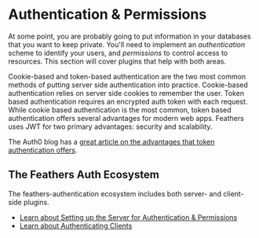 # Authentication & Permissions

At some point, you are probably going to put information in your databases that you want to keep private. You'll need to implement an _authentication_ scheme to identify your users, and _permissions_ to control access to resources.  This section will cover plugins that help with both areas.

Cookie-based and token-based authentication are the two most common methods of putting server side authentication into practice. Cookie-based authentication relies on server side cookies to remember the user. Token based authentication requires an encrypted auth token with each request. While cookie based authentication is the most common, token based authentication offers several advantages for modern web apps. Feathers uses JWT for two primary advantages: security and scalability.

The Auth0 blog has a [great article on the advantages that token authentication offers](https://auth0.com/blog/2014/01/07/angularjs-authentication-with-cookies-vs-token/).

## The Feathers Auth Ecosystem

The feathers-authentication ecosystem includes both server- and client-side plugins.

 - [Learn about Setting up the Server for Authentication & Permissions](./server.md)
 - [Learn about Authenticating Clients](./client/README.md)
